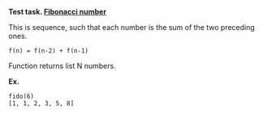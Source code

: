 **Test task. [Fibonacci number](https://en.wikipedia.org/wiki/Fibonacci_number)**

This is sequence, such that each number is the sum of the two preceding ones.

`f(n) = f(n-2) + f(n-1)`

Function returns list N numbers.


**Ex.**

    fido(6) 
    [1, 1, 2, 3, 5, 8]

